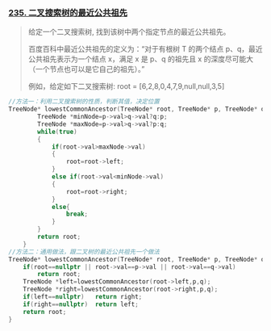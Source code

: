 ### [235. 二叉搜索树的最近公共祖先](https://leetcode-cn.com/problems/lowest-common-ancestor-of-a-binary-search-tree/)

> 给定一个二叉搜索树, 找到该树中两个指定节点的最近公共祖先。
>
> 百度百科中最近公共祖先的定义为：“对于有根树 T 的两个结点 p、q，最近公共祖先表示为一个结点 x，满足 x 是 p、q 的祖先且 x 的深度尽可能大（一个节点也可以是它自己的祖先）。”
>
> 例如，给定如下二叉搜索树:  root = [6,2,8,0,4,7,9,null,null,3,5]
>

```cpp
//方法一：利用二叉搜索树的性质，判断其值，决定位置
TreeNode* lowestCommonAncestor(TreeNode* root, TreeNode* p, TreeNode* q) {
        TreeNode *minNode=p->val>q->val?q:p;
        TreeNode *maxNode=p->val>q->val?p:q;
        while(true)
        {
            if(root->val>maxNode->val)
            {
                root=root->left;
            }
            else if(root->val<minNode->val)
            {
                root=root->right;
            }
            else{
                break;
            }
        }
        return root;
    }
//方法二：通用做法，跟二叉树的最近公共祖先一个做法
TreeNode* lowestCommonAncestor(TreeNode* root, TreeNode* p, TreeNode* q) {
    if(root==nullptr || root->val==p->val || root->val==q->val)
        return root;
    TreeNode *left=lowestCommonAncestor(root->left,p,q);
    TreeNode *right=lowestCommonAncestor(root->right,p,q);
    if(left==nullptr)   return right;
    if(right==nullptr)  return left;
    return root;
}
```

